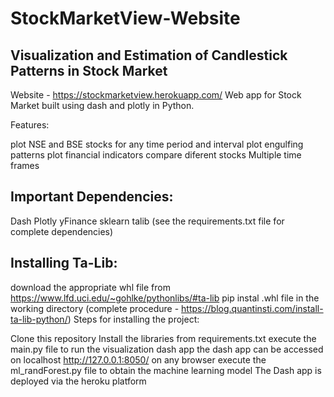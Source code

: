# StockMarketView-Website
## Visualization and Estimation of Candlestick Patterns in Stock Market
Website - https://stockmarketview.herokuapp.com/
Web app for Stock Market built using dash and plotly in Python.

Features:

plot NSE and BSE stocks for any time period and interval
plot engulfing patterns
plot financial indicators
compare diferent stocks
Multiple time frames
 
## Important Dependencies:

Dash
Plotly
yFinance
sklearn
talib (see the requirements.txt file for complete dependencies)

## Installing Ta-Lib:

download the appropriate whl file from https://www.lfd.uci.edu/~gohlke/pythonlibs/#ta-lib
pip instal .whl file in the working directory (complete procedure - https://blog.quantinsti.com/install-ta-lib-python/)
Steps for installing the project:

Clone this repository
Install the libraries from requirements.txt
execute the main.py file to run the visualization dash app
the dash app can be accessed on localhost http://127.0.0.1:8050/ on any browser
execute the ml_randForest.py file to obtain the machine learning model
The Dash app is deployed via the heroku platform
